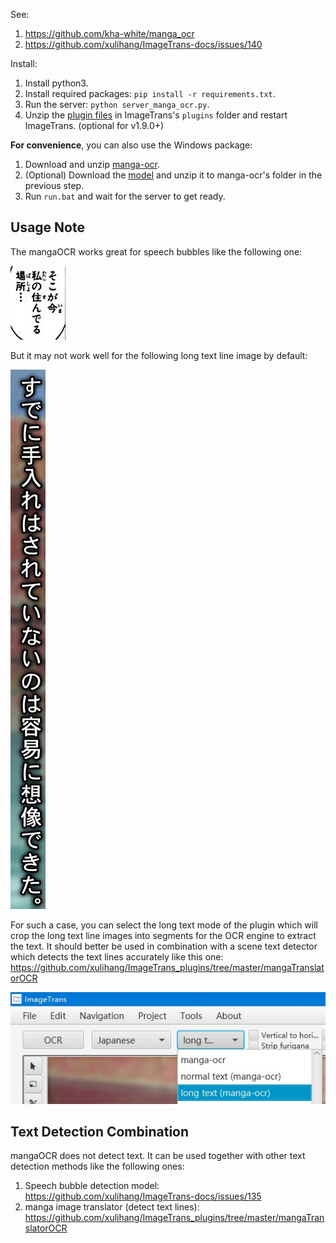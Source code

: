 See:

1. <https://github.com/kha-white/manga_ocr>
2. <https://github.com/xulihang/ImageTrans-docs/issues/140>

Install:

1. Install python3.
2. Install required packages: `pip install -r requirements.txt`.
3. Run the server: `python server_manga_ocr.py`.
4. Unzip the [plugin files](https://github.com/xulihang/ImageTrans-docs/files/10887754/manga-ocr-plugin.zip) in ImageTrans's `plugins` folder and restart ImageTrans. (optional for v1.9.0+)

**For convenience**, you can also use the Windows package:

1. Download and unzip [manga-ocr](https://github.com/xulihang/ImageTrans_plugins/releases/download/plugins/manga-ocr.zip).
2. (Optional) Download the [model](https://github.com/xulihang/ImageTrans_plugins/releases/download/plugins/manga-ocr-model.zip) and unzip it to manga-ocr's folder in the previous step.
3. Run `run.bat` and wait for the server to get ready.


## Usage Note

The mangaOCR works great for speech bubbles like the following one:

![normal](./normal.jpg)

But it may not work well for the following long text line image by default:

![long text](./long_text.jpg)

For such a case, you can select the long text mode of the plugin which will crop the long text line images into segments for the OCR engine to extract the text. It should better be used in combination with a scene text detector which detects the text lines accurately like this one: <https://github.com/xulihang/ImageTrans_plugins/tree/master/mangaTranslatorOCR>

![list](./list.jpg)

## Text Detection Combination

mangaOCR does not detect text. It can be used together with other text detection methods like the following ones:

1. Speech bubble detection model: <https://github.com/xulihang/ImageTrans-docs/issues/135>
2. manga image translator (detect text lines): <https://github.com/xulihang/ImageTrans_plugins/tree/master/mangaTranslatorOCR>

